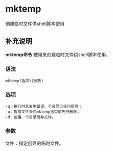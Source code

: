 mktemp
===

创建临时文件供shell脚本使用

## 补充说明

**mktemp命令** 被用来创建临时文件供shell脚本使用。

### 语法

```shell
mktemp(选项)(参数)
```

### 选项

```shell
-q：执行时若发生错误，不会显示任何信息；
-u：暂存文件会在mktemp结束前先行删除；
-d：创建一个目录而非文件。
```

### 参数

文件：指定创建的临时文件。


<!-- Linux命令行搜索引擎：https://jaywcjlove.github.io/linux-command/ -->